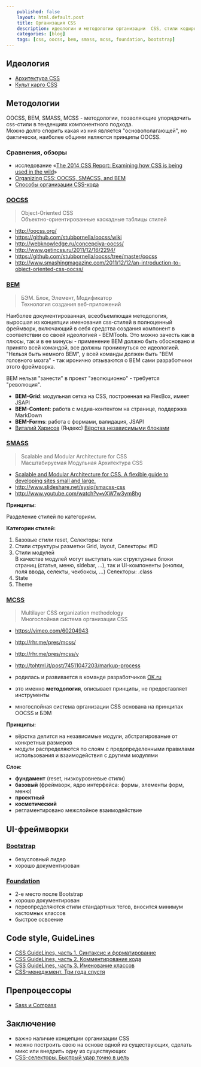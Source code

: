 ```yaml
---
    published: false
    layout: html.default.post
    title: Организация CSS
    description: идеологии и методологии организации  CSS, стили кодирования CSS
    categories: [blog]
    tags: [css, oocss, bem, smass, mcss, foundation, bootstrap]
---
```



## Идеология

*   [Архитектура CSS](http://web-standards.ru/articles/css-architecture/)
*   [Культ карго CSS](http://web-standards.ru/articles/cargo-cult-css/)


## Методологии

OOCSS, BEM, SMASS, MCSS - методологии, позволяющие упорядочить css-стили
в тенденциях компонентного подхода.  
Можно долго спорить какая из ния является "основополагающей", но фактически,
наиболее общими являются принципы OOCSS.  


### Сравнения, обзоры

*   исследование «[The 2014 CSS Report: Examining how CSS is being used in the wild](http://reports.quickleft.com/css)»
*   [Organizing CSS: OOCSS, SMACSS, and BEM](https://mattstauffer.co/blog/organizing-css-oocss-smacss-and-bem)
*   [Способы организации CSS-кода](http://habrahabr.ru/post/256109/)


### [OOCSS][oocss]
>   Object-Oriented CSS  
>   Объектно-ориентированные каскадные таблицы стилей

*   <http://oocss.org/>
*   <https://github.com/stubbornella/oocss/wiki>
*   <http://webknowledge.ru/concepciya-oocss/>
*   <http://www.getincss.ru/2011/12/16/2294/>
*   <https://github.com/stubbornella/oocss/tree/master/oocss>
*   <http://www.smashingmagazine.com/2011/12/12/an-introduction-to-object-oriented-css-oocss/>


### [BEM][bem]
>   БЭМ. Блок, Элемент, Модификатор  
>   Технология создания веб-приложений

Наиболее документированная, всеобъемлющая методология, выросшая из концепции именования css-стилей
в полноценный фреймворк, включающий в себя средства создания компонент в соответствии со своей
идеологией - BEMTools.
Это можно зачесть как в плюсы, так и в ее минусы - применение BEM должно быть обосновано
и принято всей командой, все должны проникнуться ее идеологией.
"Нельзя быть немного BEM", у всей команды должен быть "BEM головного мозга" - так иронично
отзываются о BEM сами разработчики этого фреймворка.

BEM нельзя "занести" в проект "эволюционно" - требуется "революция".

*   **BEM-Grid**: модульная сетка на CSS, построенная на FlexBox, имеет JSAPI
*   **BEM-Content**: работа с медиа-контентом на странице, поддержка MarkDown
*   **BEM-Forms**: работа с формами, валидация, JSAPI
*   [Виталий Харисов](https://ru.bem.info/authors/harisov-vitaly/) (Яндекс)
    [Вёрстка независимыми блоками](http://vitaly.harisov.name/article/independent-blocks.html)


### [SMASS][smass]
>   Scalable and Modular Architecture for CSS  
>   Масштабируемая Модульная Архитектура CSS

*   [Scalable and Modular Architecture for CSS. A flexible guide to developing sites small and large.](https://smacss.com/book)
*   <http://www.slideshare.net/sysiq/smacss-css>
*   <http://www.youtube.com/watch?v=vXW7w3ym8hg>

**Принципы:**

Разделение стилей по категориям.

**Категории стилей:**

1.  Базовые стили
    reset, 
    Селекторы: теги
2.  Стили структуры разметки
    Grid, layout, 
    Селекторы: #ID
3.  Стили модулей  
    В качестве модулей могут выступать как структурные блоки страниц (статья, меню, sidebar, ...),
    так и UI-компоненты (кнопки, поля ввода, селекты, чекбоксы, ...)
    Селекторы: .class
4. State
5. Theme


### [MCSS][mcss]
>   Multilayer CSS organization methodology  
>   Многослойная система организации CSS

*   <https://vimeo.com/60204943>
*   <http://rhr.me/pres/mcss/>
*   <http://rhr.me/pres/mcss/v>
*   <http://tohtml.it/post/74511047203/markup-process>

*   родилась и развивается в команде разработчиков [OK.ru](http://ok.ru)
*   это именно **методология**, описывает принципы, не предоставляет инструменты
*   многослойная система организации CSS основана на принципах OOCSS и БЭМ

**Принципы:**

*   вёрстка делится на независимые модули, абстрагированые от конкретных размеров  
*   модули распределяются по слоям с предопределенными правилами использования и взаимодействия с другими модулями

**Слои:**

*   **фундамент** (reset, низкоуровневые стили)
*   **базовый** (фреймворк, ядро интерфейса: формы, элементы форм, меню)
*   **проектный**
*   **косметический**
*   регламентировано межслойное взаимодействие


## UI-фреймворки


### [Bootstrap][bootstrap]

*   безусловный лидер
*   хорошо документирован


### [Foundation][foundation]

*   2-е место после Bootstrap
*   хорошо документирован
*   переопределяются стили стандартных тегов, вносится минимум кастомных классов
*   быстрое освоение


## Code style, GuideLines

*   [CSS GuideLines, часть 1. Синтаксис и форматирование](http://habrahabr.ru/post/235851/)
*   [CSS GuideLines, часть 2. Комментирование кода](http://habrahabr.ru/post/235893/)
*   [CSS GuideLines, часть 3. Именование классов](http://habrahabr.ru/post/236047/)
*   [CSS-менеджмент. Три года спустя](https://vimeo.com/channels/pepelsbey/17498225)


## Препроцессоры

*   [Sass и Compass](https://vimeo.com/channels/wstdays/33377362)


## Заключение

*   важно наличие концепции организации CSS
*   можно построить свою на основе одной из существующих, сделать микс или внедрить одну из существующих
*   [CSS-селекторы. Быстрый удар точно в цель](https://vimeo.com/47168989)


<!-- references -------------------------------------------------------------------- -->

[oocss]: http://oocss.org
        "OOCSS (Object-Oriented CSS), объектно-ориентированные каскадные таблицы стилей"

[bem]: https://ru.bem.info
      "BEM (Блок-Элемент-Модификатор)"

[smass]: https://smacss.com
        "SMASS (Scalable and Modular Architecture for CSS), масштабируемая модульная архитектура css"

[mcss]: http://operatino.github.io/MCSS
       "MCSS (Multilayer CSS organization methodology), многослойная система организации CSS"

[bootstrap]: http://getbootstrap.com
            "Bootstrap. Front-end framework"

[foundation]: http://foundation.zurb.com
             "Foundation. Front-end framework"
